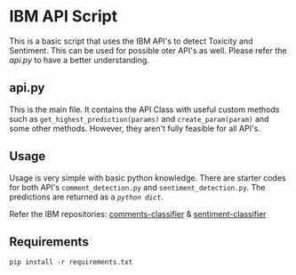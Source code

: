 # IBM API Script

This is a basic script that uses the IBM API's to detect Toxicity and Sentiment.
This can be  used for possible oter API's as well. Please refer the _api.py_ to have a better
understanding.


## api.py 
This is the main file. It contains the API Class with useful custom methods such as `get_highest_prediction(params)` and
`create_param(param)`
and some other methods. However, they aren't fully feasible for all API's.


## Usage

Usage is very simple with basic python knowledge. There are starter codes for both API's `comment_detection.py` and `sentiment_detection.py`. The predictions are returned as a _`python dict`_. 

Refer the IBM repositories:
[comments-classifier](https://github.com/IBM/MAX-Toxic-Comment-Classifier) &
[sentiment-classifier](https://github.com/IBM/MAX-Text-Sentiment-Classifier)

## Requirements
```
pip install -r requirements.txt
```

